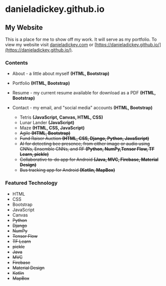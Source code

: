 # danieladickey.github.io

## My Website

This is a place for me to show off my work. It will serve as my portfolio. To view my website
visit [danieladickey.com](https://danieladickey.com/) or [https://danieladickey.github.io/](https://danieladickey.github.io/).

### Contents

- About - a little about myself **(HTML, Bootstrap)**
- Portfolio **(HTML, Bootstrap)**
- Resume - my current resume available for download as a PDF **(HTML, Bootstrap)**
- Contact - my email, and "social media" accounts **(HTML, Bootstrap)**

    - Tetris **(JavaScript, Canvas, HTML, CSS)**
    - Lunar Lander **(JavaScript)**
    - Maze **(HTML, CSS, JavaScript)**
    - ~~Agile **(HTML, Bootstrap)**~~
    - ~~Fund Raiser Auction **(HTML, CSS, Django, Python, JavaScript)**~~
    - ~~AI for detecting bee presence, from either image or audio using CNNs, Ensemble CNNs, and RF **(Python, NumPy,Tensor Flow, TF Learn, pickle)**~~
    - ~~Collaborative to-do app for Android **(Java, MVC, Firebase, Material Design)**~~
    - ~~Bus tracking app for Android **(Kotlin, MapBox)**~~

### Featured Technology

- HTML
- CSS
- Bootstrap
- JavaScript
- Canvas
- ~~Python~~
- ~~Django~~
- ~~NumPy~~
- ~~Tensor Flow~~
- ~~TF Learn~~
- ~~pickle~~
- ~~Java~~
- ~~MVC~~
- ~~Firebase~~
- ~~Material Design~~
- ~~Kotlin~~
- ~~MapBox~~
